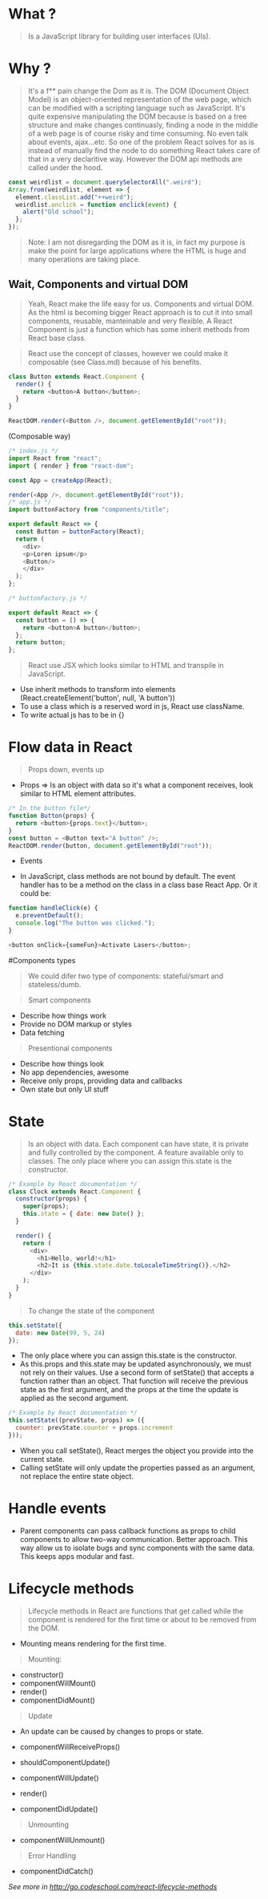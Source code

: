 # What ?

> Is a JavaScript library for building user interfaces (UIs).

# Why ?

> It's a f\*\* pain change the Dom as it is. The DOM (Document Object Model) is an object-oriented representation of the web page, which can be modified with a scripting language such as JavaScript. It's quite expensive manipulating the DOM because is based on a tree structure and make changes continuasly, finding a node in the middle of a web page is of course risky and time consuming. No even talk about events, ajax...etc. So one of the problem React solves for as is instead of manually find the node to do something React takes care of that in a very declaritive way. However the DOM api methods are called under the hood.

```javascript
const weirdlist = document.querySelectorAll(".weird");
Array.from(weirdlist, element => {
  element.classList.add("++weird");
  weirdlist.onclick = function onclick(event) {
    alert("Old school");
  };
});
```

> Note: I am not disregarding the DOM as it is, in fact my purpose is make the point for large applications where the HTML is huge and many operations are taking place.

## Wait, Components and virtual DOM

> Yeah, React make the life easy for us. Components and virtual DOM. As the html is becoming bigger React approach is to cut it into small components, reusable, manteinable and very flexible. A React Component is just a function which has some inherit methods from React base class.

> React use the concept of classes, however we could make it composable (see Class.md) because of his benefits.

```javascript
class Button extends React.Component {
  render() {
    return <button>A button</button>;
  }
}

ReactDOM.render(<Button />, document.getElementById("root"));
```

(Composable way)

```javascript
/* index.js */
import React from "react";
import { render } from "react-dom";

const App = createApp(React);

render(<App />, document.getElementById("root"));
/* app.js */
import buttonFactory from "components/title";

export default React => {
  const Button = buttonFactory(React);
  return (
    <div>
    <p>Loren ipsum</p>
    <Button/>
    </div>
  );
};

/* buttonFactory.js */

export default React => {
  const button = () => {
    return <button>A button</button>;
  };
  return button;
};
```

> React use JSX which looks similar to HTML and transpile in JavaScript.

* Use inherit methods to transform into elements (React.createElement('button', null, 'A button'))
* To use a class which is a reserved word in js, React use className.
* To write actual js has to be in {}

# Flow data in React

> Props down, events up

* Props => Is an object with data so it's what a component receives, look similar to HTML element attributes.

```javascript
/* In the button file*/
function Button(props) {
  return <button>{props.text}</button>;
}
const button = <Button text="A button" />;
ReactDOM.render(button, document.getElementById("root"));
```

* Events

* In JavaScript, class methods are not bound by default. The event handler has to be a method on the class in a class base React App. Or it could be:

```javascript
function handleClick(e) {
  e.preventDefault();
  console.log("The button was clicked.");
}

<button onClick={someFun}>Activate Lasers</button>;
```

#Components types

> We could difer two type of components: stateful/smart and stateless/dumb.

> Smart components

* Describe how things work
* Provide no DOM markup or styles
* Data fetching

> Presentional components

* Describe how things look
* No app dependencies, awesome
* Receive only props, providing data and callbacks
* Own state but only UI stuff

# State

> Is an object with data. Each component can have state, it is private and fully controlled by the component. A feature available only to classes. The only place where you can assign this.state is the constructor.

```javascript
/* Example by React documentation */
class Clock extends React.Component {
  constructor(props) {
    super(props);
    this.state = { date: new Date() };
  }

  render() {
    return (
      <div>
        <h1>Hello, world!</h1>
        <h2>It is {this.state.date.toLocaleTimeString()}.</h2>
      </div>
    );
  }
}
```

> To change the state of the component

```javascript
this.setState({
  date: new Date(99, 5, 24)
});
```

* The only place where you can assign this.state is the constructor.
* As this.props and this.state may be updated asynchronously, we must not rely on their values. Use a second form of setState() that accepts a function rather than an object. That function will receive the previous state as the first argument, and the props at the time the update is applied as the second argument.

```javascript
/* Example by React documentation */
this.setState((prevState, props) => ({
  counter: prevState.counter + props.increment
}));
```

* When you call setState(), React merges the object you provide into the current state.
* Calling setState will only update the properties passed as an argument, not replace the entire state object.

# Handle events

* Parent components can pass callback functions as props to child components to allow two-way communication. Better approach. This way allow us to isolate bugs and sync components with the same data. This keeps apps modular and fast.

# Lifecycle methods

> Lifecycle methods in React are functions that get called while the component is rendered for the first time or about to be removed from the DOM.

* Mounting means rendering for the first time.

> Mounting:

* constructor()
* componentWillMount()
* render()
* componentDidMount()

> Update

* An update can be caused by changes to props or state.

* componentWillReceiveProps()
* shouldComponentUpdate()
* componentWillUpdate()
* render()
* componentDidUpdate()

> Unmounting

* componentWillUnmount()

> Error Handling

* componentDidCatch()

_See more in http://go.codeschool.com/react-lifecycle-methods_
